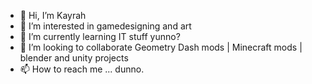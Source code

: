 - 👋 Hi, I’m Kayrah
- 👀 I’m interested in gamedesigning and art 
- 🌱 I’m currently learning IT stuff yunno?
- 💞️ I’m looking to collaborate Geometry Dash mods | Minecraft mods | blender and unity projects
- 📫 How to reach me ... dunno.
